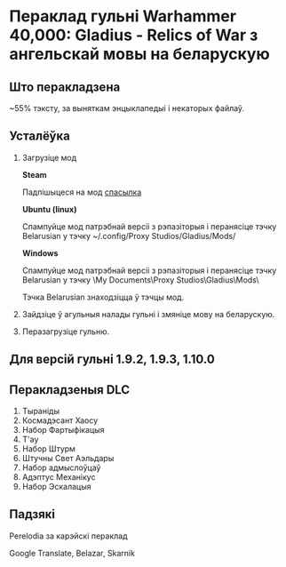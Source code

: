 # Пераклад гульні Warhammer 40,000: Gladius - Relics of War з ангельскай мовы на беларускую

## Што перакладзена

~55% тэксту, за выняткам энцыклапедыі і некаторых файлаў.

## Усталёўка

1. Загрузіце мод

    **Steam**

    Падпішыцеся на мод [спасылка](https://steamcommunity.com/sharedfiles/filedetails/?id=2372249255&searchtext=Belarusian)

    **Ubuntu (linux)**

    Спампуйце мод патрэбнай версіі з рэпазіторыя і перанясіце тэчку Belarusian у тэчку ~/.config/Proxy Studios/Gladius/Mods/

    **Windows**

    Спампуйце мод патрэбнай версіі з рэпазіторыя і перанясіце тэчку Belarusian у тэчку \My Documents\Proxy Studios\Gladius\Mods\

    Тэчка Belarusian знаходзіцца ў тэчцы мод.

2. Зайдзіце ў агульныя налады гульні і змяніце мову на беларускую. 

3. Перазагрузіце гульню.

## Для версій гульні 1.9.2, 1.9.3, 1.10.0

## Перакладзеныя DLC

1. Тыраніды
2. Космадэсант Хаосу
3. Набор Фартыфікацыя
4. T'ау
6. Набор Штурм
7. Штучны Свет Аэльдары
8. Набор адмыслоўцаў
9. Адэптус Механікус
10. Набор Эскалацыя

## Падзякі

Perelodia за карэйскі пераклад

Google Translate, Belazar, Skarnik

